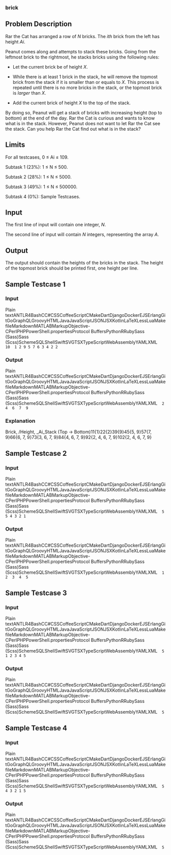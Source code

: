 ### **brick**

Problem Description
-------------------

Rar the Cat has arranged a row of _N_ bricks. The _ith_ brick from the left has height _Ai_.

Peanut comes along and attempts to stack these bricks. Going from the leftmost brick to the rightmost, he stacks bricks using the following rules:

*   Let the current brick be of height _X_.
    
*   While there is at least 1 brick in the stack, he will remove the topmost brick from the stack if it is smaller than or equals to _X_. This process is repeated until there is no more bricks in the stack, or the topmost brick is _larger_ than _X_.
    
*   Add the current brick of height _X_ to the top of the stack.
    

By doing so, Peanut will get a stack of bricks with increasing height (top to bottom) at the end of the day. Rar the Cat is curious and wants to know what is in the stack. However, Peanut does not want to let Rar the Cat see the stack. Can you help Rar the Cat find out what is in the stack?

Limits
------

For all testcases, 0 ≤ Ai ≤ 109.

Subtask 1 (23%): 1 ≤ N ≤ 500.

Subtask 2 (28%): 1 ≤ N ≤ 5000.

Subtask 3 (49%): 1 ≤ N ≤ 500000.

Subtask 4 (0%): Sample Testcases.

Input
-----

The first line of input will contain one integer, _N_.

The second line of input will contain _N_ integers, representing the array _A_.

Output
------

The output should contain the heights of the bricks in the stack. The height of the topmost brick should be printed first, one height per line.

Sample Testcase 1
-----------------

### Input

Plain textANTLR4BashCC#CSSCoffeeScriptCMakeDartDjangoDockerEJSErlangGitGoGraphQLGroovyHTMLJavaJavaScriptJSONJSXKotlinLaTeXLessLuaMakefileMarkdownMATLABMarkupObjective-CPerlPHPPowerShell.propertiesProtocol BuffersPythonRRubySass (Sass)Sass (Scss)SchemeSQLShellSwiftSVGTSXTypeScriptWebAssemblyYAMLXML`   10  1 2 9 5 7 6 3 4 2 2   `

### Output

Plain textANTLR4BashCC#CSSCoffeeScriptCMakeDartDjangoDockerEJSErlangGitGoGraphQLGroovyHTMLJavaJavaScriptJSONJSXKotlinLaTeXLessLuaMakefileMarkdownMATLABMarkupObjective-CPerlPHPPowerShell.propertiesProtocol BuffersPythonRRubySass (Sass)Sass (Scss)SchemeSQLShellSwiftSVGTSXTypeScriptWebAssemblyYAMLXML`   2  4  6  7  9   `

### Explanation

Brick, /Height, _Ai_Stack (Top -> Bottom)11{1}22{2}39{9}45{5, 9}57{7, 9}66{6, 7, 9}73{3, 6, 7, 9}84{4, 6, 7, 9}92{2, 4, 6, 7, 9}102{2, 4, 6, 7, 9}

Sample Testcase 2
-----------------

### Input

Plain textANTLR4BashCC#CSSCoffeeScriptCMakeDartDjangoDockerEJSErlangGitGoGraphQLGroovyHTMLJavaJavaScriptJSONJSXKotlinLaTeXLessLuaMakefileMarkdownMATLABMarkupObjective-CPerlPHPPowerShell.propertiesProtocol BuffersPythonRRubySass (Sass)Sass (Scss)SchemeSQLShellSwiftSVGTSXTypeScriptWebAssemblyYAMLXML`   5  5 4 3 2 1   `

### Output

Plain textANTLR4BashCC#CSSCoffeeScriptCMakeDartDjangoDockerEJSErlangGitGoGraphQLGroovyHTMLJavaJavaScriptJSONJSXKotlinLaTeXLessLuaMakefileMarkdownMATLABMarkupObjective-CPerlPHPPowerShell.propertiesProtocol BuffersPythonRRubySass (Sass)Sass (Scss)SchemeSQLShellSwiftSVGTSXTypeScriptWebAssemblyYAMLXML`   1  2  3  4  5   `

Sample Testcase 3
-----------------

### Input

Plain textANTLR4BashCC#CSSCoffeeScriptCMakeDartDjangoDockerEJSErlangGitGoGraphQLGroovyHTMLJavaJavaScriptJSONJSXKotlinLaTeXLessLuaMakefileMarkdownMATLABMarkupObjective-CPerlPHPPowerShell.propertiesProtocol BuffersPythonRRubySass (Sass)Sass (Scss)SchemeSQLShellSwiftSVGTSXTypeScriptWebAssemblyYAMLXML`   5  1 2 3 4 5   `

### Output

Plain textANTLR4BashCC#CSSCoffeeScriptCMakeDartDjangoDockerEJSErlangGitGoGraphQLGroovyHTMLJavaJavaScriptJSONJSXKotlinLaTeXLessLuaMakefileMarkdownMATLABMarkupObjective-CPerlPHPPowerShell.propertiesProtocol BuffersPythonRRubySass (Sass)Sass (Scss)SchemeSQLShellSwiftSVGTSXTypeScriptWebAssemblyYAMLXML`   5   `

Sample Testcase 4
-----------------

### Input

Plain textANTLR4BashCC#CSSCoffeeScriptCMakeDartDjangoDockerEJSErlangGitGoGraphQLGroovyHTMLJavaJavaScriptJSONJSXKotlinLaTeXLessLuaMakefileMarkdownMATLABMarkupObjective-CPerlPHPPowerShell.propertiesProtocol BuffersPythonRRubySass (Sass)Sass (Scss)SchemeSQLShellSwiftSVGTSXTypeScriptWebAssemblyYAMLXML`   5  4 3 2 1 5   `

### Output

Plain textANTLR4BashCC#CSSCoffeeScriptCMakeDartDjangoDockerEJSErlangGitGoGraphQLGroovyHTMLJavaJavaScriptJSONJSXKotlinLaTeXLessLuaMakefileMarkdownMATLABMarkupObjective-CPerlPHPPowerShell.propertiesProtocol BuffersPythonRRubySass (Sass)Sass (Scss)SchemeSQLShellSwiftSVGTSXTypeScriptWebAssemblyYAMLXML`   5   `